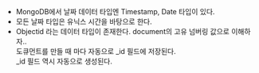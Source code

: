 <ul>
<li>MongoDB에서 날짜 데이터 타입엔 Timestamp, Date 타입이 있다.</li>
<li>모든 날짜 타입은 유닉스 시간을 바탕으로 한다.</li>
<li>Objectid 라는 데이터 타입이 존재한다. document의 고유 넘버링 값으로 이해하자..<br />도큐먼트를 만들 때 마다 자동으로 _id 필드에 저장된다.<br />_id 필드 역시 자동으로 생성된다.</li>    
</ul>


